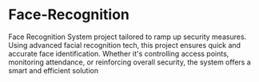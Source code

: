# Face-Recognition

Face Recognition System project tailored to ramp up security measures. Using advanced facial recognition tech, this project ensures quick and accurate face identification. Whether it's controlling access points, monitoring attendance, or reinforcing overall security, the system offers a smart and efficient solution
